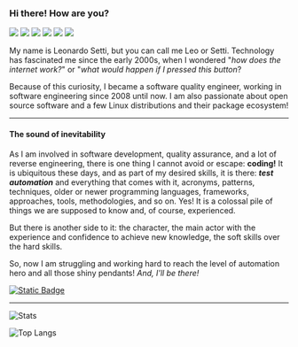 ### Hi there! How are you?

[<img src="https://img.shields.io/badge/NERD-orange?style=for-the-badge&logo=archlinux&labelColor=black" />](#)
[<img src="https://img.shields.io/badge/AUTOMATION-orange?style=for-the-badge&logo=selenium&labelColor=black" />](#)
[<img src="https://img.shields.io/badge/Cypress-orange?style=for-the-badge&logo=cypress&labelColor=%23010a20" />](#)
[<img src="https://img.shields.io/badge/JavaScript-orange?style=for-the-badge&logo=javascript&labelColor=black" />](#)
[<img src="https://img.shields.io/badge/Test-orange?style=for-the-badge&logo=cucumber&labelColor=%23010a20" />](#)
[<img src="https://img.shields.io/badge/LinkedIn-orange?style=for-the-badge&logo=linkedin&logoColor=blue&labelColor=black" />](https://linkedin.com/in/leonardo-setti)

My name is Leonardo Setti, but you can call me Leo or Setti. Technology has fascinated me since the early 2000s, when I wondered "*how does the internet work?*" or "*what would happen if I pressed this button*?

Because of this curiosity, I became a software quality engineer, working in software engineering since 2008 until now. I am also passionate about open source software and a few Linux distributions and their package ecosystem!

---

#### The sound of inevitability

As I am involved in software development, quality assurance, and a lot of reverse engineering, there is one thing I cannot avoid or escape: **coding!** It is ubiquitous these days, and as part of my desired skills, it is there: ***test automation*** and everything that comes with it, acronyms, patterns, techniques, older or newer programming languages, frameworks, approaches, tools, methodologies, and so on. Yes! It is a colossal pile of things we are supposed to know and, of course, experienced.

But there is another side to it: the character, the main actor with the experience and confidence to achieve new knowledge, the soft skills over the hard skills.

So, now I am struggling and working hard to reach the level of automation hero and all those shiny pendants!
_And, I'll be there!_

[<img alt="Static Badge" src="https://img.shields.io/badge/%3Awq!-orange?logo=vim&logoColor=green&labelColor=grey"/>](#hi-there-how-are-you)

---

![Stats](https://github-readme-stats.vercel.app/api?username=leonardosetti&theme=gruvbox&show_icons=true&hide=stars,issues,contribs)

![Top Langs](https://github-readme-stats.vercel.app/api/top-langs/?username=leonardosetti&size_weight=0.5&count_weight=0.5&langs_count=6&layout=compact)
